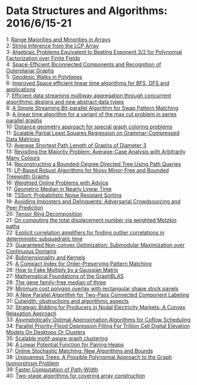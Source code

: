 # Data Structures and Algorithms: 2016/6/15-21  
1: [Range Majorities and Minorities in Arrays](https://doi.org/10.48550/arXiv.1606.04495)  
2: [String Inference from the LCP Array](https://doi.org/10.48550/arXiv.1606.04573)  
3: [Algebraic Problems Equivalent to Beating Exponent 3/2 for Polynomial  Factorization over Finite Fields](https://doi.org/10.48550/arXiv.1606.04592)  
4: [Space-Efficient Biconnected Components and Recognition of Outerplanar  Graphs](https://doi.org/10.48550/arXiv.1606.04679)  
5: [Geodesic Walks in Polytopes](https://doi.org/10.48550/arXiv.1606.04696)  
6: [Improved Space efficient linear time algorithms for BFS, DFS and  applications](https://doi.org/10.48550/arXiv.1606.04718)  
7: [Efficient data streaming multiway aggregation through concurrent  algorithmic designs and new abstract data types](https://doi.org/10.48550/arXiv.1606.04746)  
8: [A Simple Streaming Bit-parallel Algorithm for Swap Pattern Matching](https://doi.org/10.48550/arXiv.1606.04763)  
9: [A linear time algorithm for a variant of the max cut problem in series  parallel graphs](https://doi.org/10.48550/arXiv.1606.05240)  
10: [Distance geometry approach for special graph coloring problems](https://doi.org/10.48550/arXiv.1606.04978)  
11: [Scalable Partial Least Squares Regression on Grammar-Compressed Data  Matrices](https://doi.org/10.48550/arXiv.1606.05031)  
12: [Average Shortest Path Length of Graphs of Diameter 3](https://doi.org/10.48550/arXiv.1606.05119)  
13: [Revisiting the Majority Problem: Average-Case Analysis with Arbitrarily  Many Colours](https://doi.org/10.48550/arXiv.1606.05123)  
14: [Reconstructing a Bounded-Degree Directed Tree Using Path Queries](https://doi.org/10.48550/arXiv.1606.05183)  
15: [LP-Based Robust Algorithms for Noisy Minor-Free and Bounded Treewidth  Graphs](https://doi.org/10.48550/arXiv.1606.05198)  
16: [Weighted Online Problems with Advice](https://doi.org/10.48550/arXiv.1606.05210)  
17: [Geometric Median in Nearly Linear Time](https://doi.org/10.48550/arXiv.1606.05225)  
18: [TSSort: Probabilistic Noise Resistant Sorting](https://doi.org/10.48550/arXiv.1606.05289)  
19: [Avoiding Imposters and Delinquents: Adversarial Crowdsourcing and Peer  Prediction](https://doi.org/10.48550/arXiv.1606.05374)  
20: [Tensor Ring Decomposition](https://doi.org/10.48550/arXiv.1606.05535)  
21: [On computing the total displacement number via weighted Motzkin paths](https://doi.org/10.48550/arXiv.1606.05538)  
22: [Explicit correlation amplifiers for finding outlier correlations in  deterministic subquadratic time](https://doi.org/10.48550/arXiv.1606.05608)  
23: [Guaranteed Non-convex Optimization: Submodular Maximization over  Continuous Domains](https://doi.org/10.48550/arXiv.1606.05615)  
24: [Bidimensionality and Kernels](https://doi.org/10.48550/arXiv.1606.05689)  
25: [A Compact Index for Order-Preserving Pattern Matching](https://doi.org/10.48550/arXiv.1606.05724)  
26: [How to Fake Multiply by a Gaussian Matrix](https://doi.org/10.48550/arXiv.1606.05732)  
27: [Mathematical Foundations of the GraphBLAS](https://doi.org/10.48550/arXiv.1606.05790)  
28: [The gene family-free median of three](https://doi.org/10.48550/arXiv.1606.05910)  
29: [Minimum cost polygon overlay with rectangular shape stock panels](https://doi.org/10.48550/arXiv.1606.05927)  
30: [A New Parallel Algorithm for Two-Pass Connected Component Labeling](https://doi.org/10.48550/arXiv.1606.05973)  
31: [Cutwidth: obstructions and algorithmic aspects](https://doi.org/10.48550/arXiv.1606.05975)  
32: [Strategic Bidding for Producers in Nodal Electricity Markets: A Convex  Relaxation Approach](https://doi.org/10.48550/arXiv.1606.05979)  
33: [Asymptotically Optimal Approximation Algorithms for Coflow Scheduling](https://doi.org/10.48550/arXiv.1606.06183)  
34: [Parallel Priority-Flood Depression Filling For Trillion Cell Digital  Elevation Models On Desktops Or Clusters](https://doi.org/10.48550/arXiv.1606.06204)  
35: [Scalable motif-aware graph clustering](https://doi.org/10.48550/arXiv.1606.06235)  
36: [A Linear Potential Function for Pairing Heaps](https://doi.org/10.48550/arXiv.1606.06389)  
37: [Online Stochastic Matching: New Algorithms and Bounds](https://doi.org/10.48550/arXiv.1606.06395)  
38: [Uniqueness Trees: A Possible Polynomial Approach to the Graph  Isomorphism Problem](https://doi.org/10.48550/arXiv.1606.06399)  
39: [Faster Computation of Path-Width](https://doi.org/10.48550/arXiv.1606.06566)  
40: [Two-stage algorithms for covering array construction](https://doi.org/10.48550/arXiv.1606.06730)  